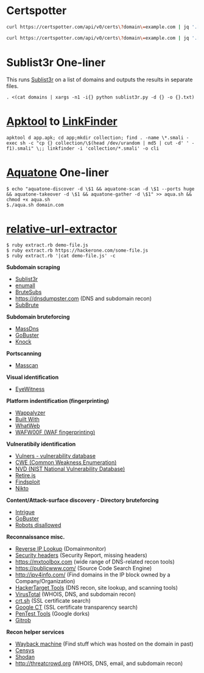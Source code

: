 # Certspotter

```zsh
curl https://certspotter.com/api/v0/certs\?domain\=example.com | jq '.[].dns_names[]' | sed 's/\"//g' | sed 's/\*\.//g' | uniq
```

```zsh
curl https://certspotter.com/api/v0/certs\?domain\=example.com | jq '.[].dns_names[]' | sed 's/\"//g' | sed 's/\*\.//g' | uniq | dig +short -f - | uniq | nmap -T5 -Pn -sS -i - -p 80,443,21,22,8080,8081,8443 --open -n -oG -
```

# Sublist3r One-liner

This runs [Sublist3r](https://github.com/aboul3la/Sublist3r) on a list of domains and outputs the results in separate files.

```
. <(cat domains | xargs -n1 -i{} python sublist3r.py -d {} -o {}.txt)
```

# [Apktool](https://ibotpeaches.github.io/Apktool/) to [LinkFinder](https://github.com/GerbenJavado/LinkFinder)

```
apktool d app.apk; cd app;mkdir collection; find . -name \*.smali -exec sh -c "cp {} collection/\$(head /dev/urandom | md5 | cut -d' ' -f1).smali" \;; linkfinder -i 'collection/*.smali' -o cli
```

# [Aquatone](https://github.com/michenriksen/aquatone/) One-liner

```
$ echo "aquatone-discover -d \$1 && aquatone-scan -d \$1 --ports huge && aquatone-takeover -d \$1 && aquatone-gather -d \$1" >> aqua.sh && chmod +x aqua.sh
$./aqua.sh domain.com
```

# [relative-url-extractor](https://github.com/jobertabma/relative-url-extractor)

```
$ ruby extract.rb demo-file.js
$ ruby extract.rb https://hackerone.com/some-file.js
$ ruby extract.rb '|cat demo-file.js' -c
```

**Subdomain scraping**
- [Sublist3r](https://github.com/aboul3la/Sublist3r)
- [enumall](https://github.com/jhaddix/domain)
- [BruteSubs](https://github.com/anshumanbh/brutesubs)
- https://dnsdumpster.com (DNS and subdomain recon)
- [SubBrute](https://github.com/TheRook/subbrute)

**Subdomain bruteforcing**
- [MassDns](https://github.com/blechschmidt/massdns)
- [GoBuster](https://github.com/OJ/gobuster)
- [Knock](https://github.com/guelfoweb/knock)

**Portscanning**
- [Masscan](https://github.com/robertdavidgraham/masscan)

**Visual identification**
- [EyeWitness](https://github.com/ChrisTruncer/EyeWitness)

**Platform indentification (fingerprinting)**
- [Wappalyzer](https://www.wappalyzer.com/)
- [Built With](https://builtwith.com/)
- [WhatWeb](https://github.com/urbanadventurer/whatweb)
- [WAFW00F (WAF fingerprinting)](https://github.com/EnableSecurity/wafw00f)

**Vulneratibily identification**
- [Vulners - vulnerability database](https://vulners.com/landing)
- [CWE (Common Weakness Enumeration)](https://cwe.mitre.org/index.html)
- [NVD (NIST National Vulnerability Database)](https://nvd.nist.gov/)
- [Retire.js](https://github.com/RetireJS/retire.js)
- [Findsploit](https://github.com/1N3/Findsploit)
- [Nikto](https://cirt.net/Nikto2)

**Content/Attack-surface discovery - Directory bruteforcing**
- [Intrigue](https://github.com/intrigueio/intrigue-core)
- [GoBuster](https://github.com/OJ/gobuster)
- [Robots disallowed](https://github.com/danielmiessler/RobotsDisallowed)

**Reconnaissance misc.**
- [Reverse IP Lookup](http://reverseip.domaintools.com/) (Domainmonitor)
- [Security headers](https://securityheaders.io/) (Security Report, missing headers)
- https://mxtoolbox.com (wide range of DNS-related recon tools)
- https://publicwww.com/ (Source Code Search Engine)
- http://ipv4info.com/ (Find domains in the IP block owned by a Company/Organization)
- [HackerTarget Tools](https://hackertarget.com/ip-tools/) (DNS recon, site lookup, and scanning tools)
- [VirusTotal](https://virustotal.com/en-gb/domain/google.com/information/) (WHOIS, DNS, and subdomain recon)
- [crt.sh](https://crt.sh/?q=%25.uber.com) (SSL certificate search)
- [Google CT](https://transparencyreport.google.com/https/certificates) (SSL certificate transparency search)
- [PenTest Tools](https://pentest-tools.com/information-gathering/google-hacking) (Google dorks)
- [Gitrob](https://github.com/michenriksen/gitrob)

**Recon helper services**
- [Wayback machine](https://archive.org/web/) (Find stuff which was hosted on the domain in past)
- [Censys](https://censys.io/)
- [Shodan](https://www.shodan.io/)
- http://threatcrowd.org (WHOIS, DNS, email, and subdomain recon)
